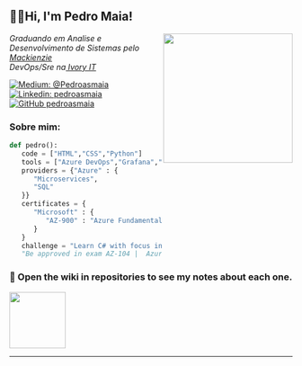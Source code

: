 <h2>👋🏻Hi, I'm Pedro Maia!</h2>
<img align='right' src="https://www.contrastsecurity.com/hs-fs/hubfs/images/DevOps%20Solutions/devops-old-way.gif?width=1322&name=devops-old-way.gif" width="230">
<p><em>Graduando em Analise e Desenvolvimento de Sistemas pelo<a href="https://www.mackenzie.br/"> Mackienzie</a></br>DevOps/Sre na<a href="https://www.ivoryit.com.br/"> Ivory IT</a> 
</em></p>

[![Medium: @Pedroasmaia](https://img.shields.io/badge/Medium-%40pedroasmaia-lightgrey)](https://pedroasmaia.medium.com/)
[![Linkedin: pedroasmaia](https://img.shields.io/badge/-pedroasmaia-blue?style=flat-square&logo=Linkedin&logoColor=white&link=https://www.linkedin.com/in/pedroasmaia/)](https://www.linkedin.com/in/pedroasmaia/)
[![GitHub pedroasmaia](https://img.shields.io/github/followers/Pedroasmaia?label=follow&style=social)](https://github.com/Pedroasmaia)

### Sobre mim:

```python
def pedro():
   code = ["HTML","CSS","Python"]
   tools = ["Azure DevOps","Grafana","Terraform"]
   providers = {"Azure" : {
      "Microservices",
      "SQL"
   }}
   certificates = {
      "Microsoft" : {
         "AZ-900" : "Azure Fundamentals"
      }
   }
   challenge = "Learn C# with focus in Web Develop" +
   "Be approved in exam AZ-104 |  Azure Administrator Associate"

```

### :notebook: Open the wiki in repositories to see my notes about each one.

<div align="">
  <a href="https://github.com/pedroasmaia">
  <img height="100" src="https://github-readme-stats.vercel.app/api/top-langs/?username=pedroasmaia&layout=compact&langs_count=15&theme=github_dark"/>
</div>

---
